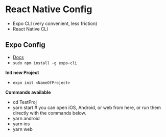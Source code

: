 # React Native Config

- Expo CLI (very convenient, less friction)
- React Native CLI

## Expo Config

- [Docs](https://docs.expo.dev)
- `sudo npm install -g expo-cli`

**Init new Project**

- `expo init <NameOfProject>`

**Commands available**

- cd TestProj
- yarn start # you can open iOS, Android, or web from here, or run them directly with the commands below.
- yarn android
- yarn ios
- yarn web
